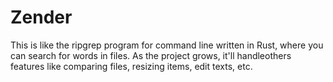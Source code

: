# Zender

This is like the ripgrep program for command line written in Rust, where you can search for words in files. As the project grows, it'll handleothers features 
like comparing files, resizing items, edit texts, etc.
